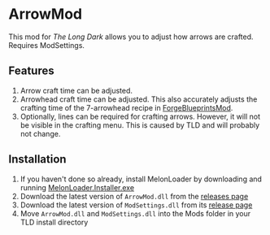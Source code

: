 # ArrowMod

This mod for *The Long Dark* allows you to adjust how arrows are crafted. Requires ModSettings.

## Features

1. Arrow craft time can be adjusted.
2. Arrowhead craft time can be adjusted. This also accurately adjusts the crafting time of the 7-arrowhead recipe in [ForgeBlueprintsMod](https://github.com/ds5678/ForgeBlueprintsMod).
3. Optionally, lines can be required for crafting arrows. However, it will not be visible in the crafting menu. This is caused by TLD and will probably not change.

## Installation

1. If you haven't done so already, install MelonLoader by downloading and running [MelonLoader.Installer.exe](https://github.com/HerpDerpinstine/MelonLoader/releases/latest/download/MelonLoader.Installer.exe)
2. Download the latest version of `ArrowMod.dll` from the [releases page](https://github.com/ds5678/tld-ArrowMod/releases)
3. Download the latest version of `ModSettings.dll` from its [release page](https://github.com/zeobviouslyfakeacc/ModSettings/releases)
4. Move `ArrowMod.dll` and `ModSettings.dll` into the Mods folder in your TLD install directory